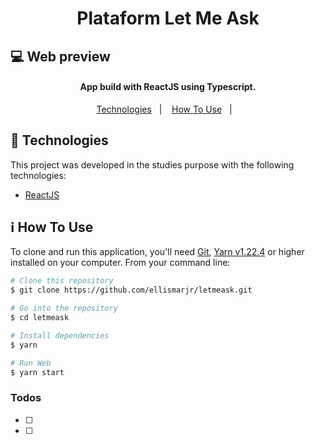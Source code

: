 <h1 align="center">
  Plataform Let Me Ask
</h1>

## :computer: Web preview
<!-- <p align="center">
  <img height="400" src="https://github.com/ellismarjr/dtmoney/blob/master/preview.gif">
</p> -->


<h4 align="center">
  App build with ReactJS using Typescript.
</h4>

<p align="center">
  <a href="#rocket-technologies">Technologies</a>&nbsp;&nbsp;&nbsp;|&nbsp;&nbsp;&nbsp;
  <a href="#information_source-how-to-use">How To Use</a>&nbsp;&nbsp;&nbsp;|&nbsp;&nbsp;&nbsp;
</p>

## :rocket: Technologies

This project was developed in the studies purpose with the following technologies:

- [ReactJS](https://pt-br.reactjs.org/)

## :information_source: How To Use

To clone and run this application, you'll need [Git](https://git-scm.com), [Yarn v1.22.4](https://yarnpkg.com/) or higher installed on your computer. From your command line:

```bash
# Clone this repository
$ git clone https://github.com/ellismarjr/letmeask.git

# Go into the repository
$ cd letmeask

# Install dependencies
$ yarn

# Run Web
$ yarn start

```

### Todos

- [ ] 
- [ ] 

